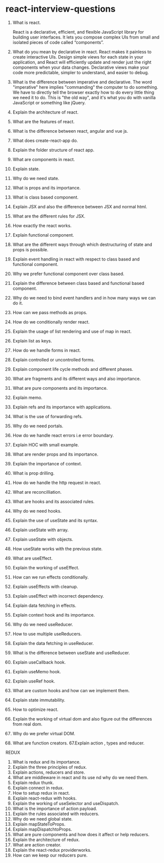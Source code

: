 # react-interview-questions


1. What is react.

    React is a declarative, efficient, and flexible JavaScript library for building user interfaces. It lets you compose complex UIs from small and isolated pieces of code called      “components”.
    
2. What do you mean by declarative in react.
    React makes it painless to create interactive UIs. Design simple views for each state in your application, and React will efficiently update and render just the right             components when your data changes. Declarative views make your code more predictable, simpler to understand, and easier to debug.
    
3. What is the difference between imperative and declarative.
    The word "imperative" here implies "commanding" the computer to do something. We have to directly tell the browser exactly how to do every little thing we need it to do. This     is "the old way", and it's what you do with vanilla JavaScript or something like jQuery.


3. Explain the architecture of react.
4. What are the features of react.
5. What is the difference between react, angular and vue js.
6. What does create-react-app do.
7. Explain the folder structure of react app.
8. What are components in react.
9. Explain state.
10. Why do we need state.
11. What is props and its importance.
12. What is class based component.
13. Explain JSX and also the difference between JSX and normal html.
14. What are the different rules for JSX.
15. How exactly the react works.
16. Explain functional component.
17. What are the different ways through which destructuring of state and props is possible.
18. Explain event handling in react with respect to class based and functional component.
19. Why we prefer functional component over class based.
20. Explain the difference between class based and functional based component.
21. Why do we need to bind event handlers and in how many ways we can do it.
22. How can we pass methods as props.
23. How do we conditionally render react.
24. Explain the usage of list rendering and use of map in react.
25. Explain list as keys.
26. How do we handle forms in react.
27. Explain controlled or uncontrolled forms.
28. Explain component life cycle methods and different phases.
29. What are fragments and its different ways and also importance.
30. What are pure components and its importance.
31. Explain memo.
32. Explain refs and its importance with applications.
33. What is the use of forwarding refs.
34. Why do we need portals.
35. How do we handle react errors i.e error boundary.
36. Explain HOC with small example.
37. What are render props and its importance.
38. Explain the importance of context.
39. What is prop drilling.
40. How do we handle the http request in react.
41. What are reconcilliation.
42. What are hooks and its associated rules.
43. Why do we need hooks.
44. Explain the use of useState and its syntax.
45. Explain useState with array.
46. Explain useState with objects.
47. How useState works with the previous state.
48. What are useEffect.
49. Explain the working of useEffect.
50. How can we run effects conditionally.
51. Explain useEffects with cleanup.
52. Explain useEffect with incorrect dependency.
53. Explain data fetching in effects.
54. Explain context hook and its importance.
54. Why do we need useReducer.
55. How to use multiple useReducers.
56. Explain the data fetching in useReducer.
57. What is the difference between useState and useReducer.
58. Explain useCallback hook.
59. Explain useMemo hook.
60. Explain useRef hook.
61. What are custom hooks and how can we implement them.
62. Explain state immutability.
63. How to optimize react.
64. Explain the working of virtual dom and also figure out the differences from real dom.
65. Why do we prefer virtual DOM.
66. What are function creators.
67.Explain action , types and reducer.


REDUX

1. What is redux and its importance.
2. Explain the three principles of redux.
3. Explain actions, reducers and store.
4. What are middleware in react and its use nd why do we need them.
5. Explain redux thunk.
6. Explain connect in redux.
7. How to setup redux in react.
8. Explain react-redux with hooks.
9. Explain the working of useSelector and useDispatch.
10. What is the importance of action payload.
11. Explain the rules associated with reducers.
12. Why do we need global state.
13. Explain mapStateToProps.
14. Explain mapDispatchtoProps.
15. What are pure components and how does it affect or help reducers.
16. Explain the architecture of redux.
17. What are action creator.
18. Explain the react-redux providerworks.
19. How can we keep our reducers pure.




